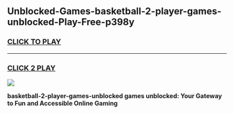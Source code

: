 
## Unblocked-Games-basketball-2-player-games-unblocked-Play-Free-p398y
<h3>
<a href="https://premium76.site?title=basketball-2-player-games-unblocked&ref=20A">CLICK TO PLAY</a></h3>
<hr>

<h3>
<a href="https://premium76.site?title=basketball-2-player-games-unblocked&ref=20A">CLICK 2 PLAY</a>
  
</h3>

<a href="https://premium76.site?title=basketball-2-player-games-unblocked&ref=20A"><img src="https://clearcache.store/games.png"></a>


**basketball-2-player-games-unblocked games unblocked: Your Gateway to Fun and Accessible Online Gaming**
